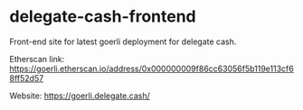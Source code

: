 # delegate-cash-frontend

Front-end site for latest goerli deployment for delegate cash.

Etherscan link: https://goerli.etherscan.io/address/0x000000009f86cc63056f5b119e113cf68ff52d57

Website: https://goerli.delegate.cash/

